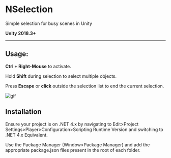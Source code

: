 # NSelection
Simple selection for busy scenes in Unity

**Unity 2018.3+**

----
## Usage:
**Ctrl + Right-Mouse** to activate.

Hold **Shift** during selection to select multiple objects.

Press **Escape** or **click** outside the selection list to end the current selection.

![gif](http://vertx.xyz/Images/NSelection/nSelection4.gif)

## Installation
Ensure your project is on .NET 4.x by navigating to Edit>Project Settings>Player>Configuration>Scripting Runtime Version and switching to .NET 4.x Equivalent.

Use the Package Manager (Window>Package Manager) and add the appropriate package.json files present in the root of each folder.
